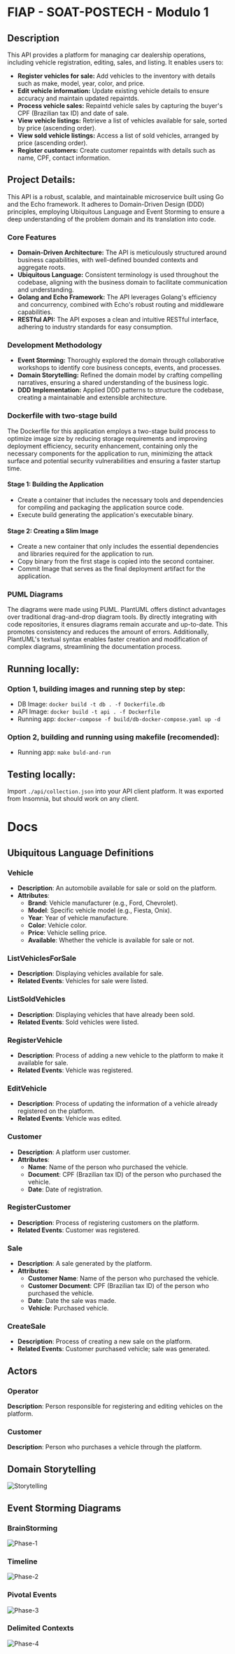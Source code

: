 # FIAP - SOAT-POSTECH - Modulo 1

## Description

This API provides a platform for managing car dealership operations, including vehicle registration, editing, sales, and listing.  It enables users to:

- **Register vehicles for sale:** Add vehicles to the inventory with details such as make, model, year, color, and price.
- **Edit vehicle information:** Update existing vehicle details to ensure accuracy and maintain updated repaintds.
- **Process vehicle sales:** Repaintd vehicle sales by capturing the buyer's CPF (Brazilian tax ID) and date of sale.
- **View vehicle listings:** Retrieve a list of vehicles available for sale, sorted by price (ascending order).
- **View sold vehicle listings:** Access a list of sold vehicles, arranged by price (ascending order).
- **Register customers:** Create customer repaintds with details such as name, CPF, contact information.

## Project Details:

This API is a robust, scalable, and maintainable microservice built using Go and the Echo framework. It adheres to Domain-Driven Design (DDD) principles, employing Ubiquitous Language and Event Storming to ensure a deep understanding of the problem domain and its translation into code.

### Core Features
- **Domain-Driven Architecture:** The API is meticulously structured around business capabilities, with well-defined bounded contexts and aggregate roots.
- **Ubiquitous Language:** Consistent terminology is used throughout the codebase, aligning with the business domain to facilitate communication and understanding.
- **Golang and Echo Framework:** The API leverages Golang's efficiency and concurrency, combined with Echo's robust routing and middleware capabilities.
- **RESTful API:** The API exposes a clean and intuitive RESTful interface, adhering to industry standards for easy consumption.

### Development Methodology
- **Event Storming:** Thoroughly explored the domain through collaborative workshops to identify core business concepts, events, and processes.
- **Domain Storytelling:** Refined the domain model by crafting compelling narratives, ensuring a shared understanding of the business logic.
- **DDD Implementation:** Applied DDD patterns to structure the codebase, creating a maintainable and extensible architecture.

### Dockerfile with two-stage build
The Dockerfile for this application employs a two-stage build process to optimize image size by reducing storage requirements and improving deployment efficiency, security enhancement, containing only the necessary components for the application to run, minimizing the attack surface and potential security vulnerabilities and ensuring a faster startup time.

#### Stage 1: Building the Application
- Create a container that includes the necessary tools and dependencies for compiling and packaging the application source code.
- Execute build generating the application's executable binary.

#### Stage 2: Creating a Slim Image
- Create a new container that only includes the essential dependencies and libraries required for the application to run.
- Copy binary from the first stage is copied into the second container.
- Commit Image that serves as the final deployment artifact for the application.

### PUML Diagrams

The diagrams were made using PUML. PlantUML offers distinct advantages over traditional drag-and-drop diagram tools. By directly integrating with code repositories, it ensures diagrams remain accurate and up-to-date. This promotes consistency and reduces the amount of errors. Additionally, PlantUML's textual syntax enables faster creation and modification of complex diagrams, streamlining the documentation process.

## Running locally:

### Option 1, building images and running step by step:

- DB Image: ```docker build -t db . -f Dockerfile.db```
- API Image: ```docker build -t api . -f Dockerfile```
- Running app: ```docker-compose -f build/db-docker-compose.yaml up -d```

### Option 2, building and running using makefile (recomended):
- Running app: ```make buld-and-run```

## Testing locally:

Import ```./api/collection.json``` into your API client platform. It was exported from Insomnia, but should work on any client.

# Docs
## Ubiquitous Language Definitions
### Vehicle
- **Description**: An automobile available for sale or sold on the platform.
- **Attributes**:
  - **Brand**: Vehicle manufacturer (e.g., Ford, Chevrolet).
  - **Model**: Specific vehicle model (e.g., Fiesta, Onix).
  - **Year**: Year of vehicle manufacture.
  - **Color**: Vehicle color.
  - **Price**: Vehicle selling price.
  - **Available**: Whether the vehicle is available for sale or not.
### ListVehiclesForSale
- **Description**: Displaying vehicles available for sale.
- **Related Events**: Vehicles for sale were listed.
### ListSoldVehicles
- **Description**: Displaying vehicles that have already been sold.
- **Related Events**: Sold vehicles were listed.
### RegisterVehicle
- **Description**: Process of adding a new vehicle to the platform to make it available for sale.
- **Related Events**: Vehicle was registered.
### EditVehicle
- **Description**: Process of updating the information of a vehicle already registered on the platform.
- **Related Events**: Vehicle was edited.
### Customer
- **Description**: A platform user customer.
- **Attributes**:
  - **Name**: Name of the person who purchased the vehicle.
  - **Document**: CPF (Brazilian tax ID) of the person who purchased the vehicle.
  - **Date**: Date of registration.
### RegisterCustomer
- **Description**: Process of registering customers on the platform.
- **Related Events**: Customer was registered.
### Sale
- **Description**: A sale generated by the platform.
- **Attributes**:
  - **Customer Name**: Name of the person who purchased the vehicle.
  - **Customer Document**: CPF (Brazilian tax ID) of the person who purchased the vehicle.
  - **Date**: Date the sale was made.
  - **Vehicle**: Purchased vehicle.
### CreateSale
- **Description**: Process of creating a new sale on the platform.
- **Related Events**: Customer purchased vehicle; sale was generated.
## Actors
### Operator
**Description**: Person responsible for registering and editing vehicles on the platform.
### Customer
**Description**: Person who purchases a vehicle through the platform.

## Domain Storytelling

![Storytelling](./docs/storytelling/diagram.png)

## Event Storming Diagrams

### BrainStorming

![Phase-1](./docs/event_storming/phase1.png)

### Timeline

![Phase-2](./docs/event_storming/phase2.png)

### Pivotal Events

![Phase-3](./docs/event_storming/phase3.png)

### Delimited Contexts

![Phase-4](./docs/event_storming/phase4.png)